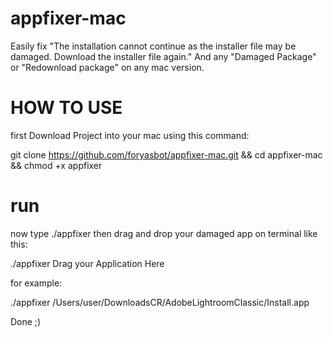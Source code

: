# appfixer-mac
Easily fix "The installation cannot continue as the installer file may be damaged. Download the installer file again." And any "Damaged Package" or "Redownload package" on any mac version.

# HOW TO USE
first Download Project into your mac using this command:  
  
git clone https://github.com/foryasbot/appfixer-mac.git && cd appfixer-mac && chmod +x appfixer  
  
# run
now type ./appfixer then drag and drop your damaged app on terminal like this:  
  
./appfixer Drag your Application Here  

for example:  

./appfixer /Users/user/DownloadsCR/AdobeLightroomClassic/Install.app

Done ;)


